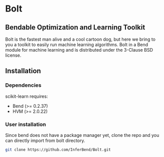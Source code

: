 # Bolt
## Bendable Optimization and Learning Toolkit

Bolt is the fastest man alive and a cool cartoon dog, but here we bring to you a toolkit to easily run machine learning algorithms. Bolt in a Bend module for machine learning and is distributed under the 3-Clause BSD license.

## Installation

### Dependencies
scikit-learn requires:  
- Bend (>= 0.2.37)  
- HVM (>= 2.0.22)  

### User installation

Since bend does not have a package manager yet, clone the repo and you can directly import from bolt directory.
```bash
git clone https://github.com/InferBend/Bolt.git
``` 
